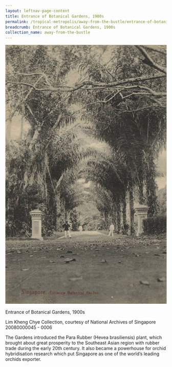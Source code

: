 ```yaml
---
layout: leftnav-page-content
title: Entrance of Botanical Gardens, 1900s
permalink: /tropical-metropolis/away-from-the-bustle/entrance-of-botanical-gardens-1900s/
breadcrumb: Entrance of Botanical Gardens, 1900s
collection_name: away-from-the-bustle
---
```


![Entrance of Botanical Gardens, 1900s](/images/Sub3-4-Entrance-Botanical-Garden.jpg)
<div class="custom-caption">
<div><p>Entrance of Botanical Gardens, 1900s</p></div>
<div>Lim Kheng Chye Collection, courtesy of National Archives of Singapore</div>
<div>20080000045 - 0006</div>
</div>

The Gardens introduced the Para Rubber (Hevea brasiliensis) plant, which brought about great prosperity to the Southeast Asian region with rubber trade during the early 20th century. It also became a powerhouse for orchid hybridisation research which put Singapore as one of the world’s leading orchids exporter.

